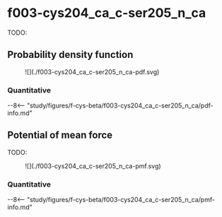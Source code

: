 # f003-cys204_ca_c-ser205_n_ca

TODO:

<div id="rogfp-view" class="mol-container"></div>
<script>
var uri = 'https://files.rcsb.org/view/1jc0.pdb';
jQuery.ajax( uri, {
    success: function(data) {
        // https://3dmol.org/doc/GLViewer.html
        let viewer = $3Dmol.createViewer(
            document.querySelector('#rogfp-view'),
            { backgroundAlpha: '0.0' }
        );
        viewer.addModel( data, 'pdb' );
        viewer.setStyle({chain: 'A'}, {cartoon: {color: 'spectrum', opacity: 0.65}});
        viewer.setStyle({chain: 'A', resi: 66}, {stick: {}, cartoon: {color: "spectrum", opacity: 0.65}});
        viewer.setStyle({chain: 'A', resi: 145}, {stick: {}, cartoon: {color: "spectrum", opacity: 0.65}});
        viewer.setStyle({chain: 'A', resi: 146}, {stick: {}, cartoon: {color: "spectrum", opacity: 0.65}});
        viewer.setStyle({chain: 'A', resi: 147}, {stick: {}, cartoon: {color: "spectrum", opacity: 0.65}});
        viewer.setStyle({chain: 'A', resi: 148}, {stick: {}, cartoon: {color: "spectrum", opacity: 0.65}});
        viewer.setStyle({chain: 'A', resi: 203}, {stick: {}, cartoon: {color: "spectrum", opacity: 0.65}});
        viewer.setStyle({chain: 'A', resi: 204}, {stick: {}, cartoon: {color: "spectrum", opacity: 0.65}});
        viewer.setStyle({chain: 'A', resi: 205}, {stick: {}, cartoon: {color: "spectrum", opacity: 0.65}});
        viewer.setStyle({chain: 'A', resi: 222}, {stick: {}, cartoon: {color: "spectrum", opacity: 0.65}});
        viewer.addLabel("CA", {}, {chain: "A", resi: 204, atom: "CA"})
        viewer.addLabel("C", {}, {chain: "A", resi: 204, atom: "C"})
        viewer.addLabel("N", {}, {chain: "A", resi: 205, atom: "N"})
        viewer.addLabel("CA", {}, {chain: "A", resi: 205, atom: "CA"})
        viewer.setStyle({chain: 'B'}, {});
        viewer.setStyle({chain: 'C'}, {});
        viewer.setView([ -182.16736190247866, -8.725446987364373, -41.92004156302197, 105.89065560538575, 0.1559475855759166, -0.9340336582546589, 0.16705031603383494, 0.2745098681531451 ]);
        viewer.setClickable({}, true, function(atom,viewer,event,container) {
            console.log(viewer.getView());
        });
        viewer.render();
    },
    error: function(hdr, status, err) {
        console.error( "Failed to load " + uri + ": " + err );
    },
});
</script>

## Probability density function

<figure markdown>
![](./f003-cys204_ca_c-ser205_n_ca-pdf.svg)
</figure>

### Quantitative

--8<-- "study/figures/f-cys-beta/f003-cys204_ca_c-ser205_n_ca/pdf-info.md"

## Potential of mean force

TODO:

<figure markdown>
![](./f003-cys204_ca_c-ser205_n_ca-pmf.svg)
</figure>

### Quantitative

--8<-- "study/figures/f-cys-beta/f003-cys204_ca_c-ser205_n_ca/pmf-info.md"
